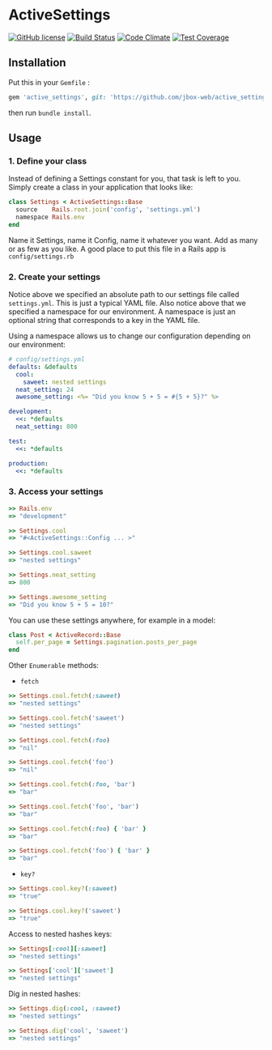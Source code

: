 # ActiveSettings

[![GitHub license](https://img.shields.io/github/license/jbox-web/active_settings.svg)](https://github.com/jbox-web/active_settings/blob/master/LICENSE)
[![Build Status](https://travis-ci.org/jbox-web/active_settings.svg?branch=master)](https://travis-ci.org/jbox-web/active_settings)
[![Code Climate](https://codeclimate.com/github/jbox-web/active_settings/badges/gpa.svg)](https://codeclimate.com/github/jbox-web/active_settings)
[![Test Coverage](https://codeclimate.com/github/jbox-web/active_settings/badges/coverage.svg)](https://codeclimate.com/github/jbox-web/active_settings/coverage)


## Installation

Put this in your `Gemfile` :

```ruby
gem 'active_settings', git: 'https://github.com/jbox-web/active_settings.git'
```

then run `bundle install`.


## Usage

### 1. Define your class

Instead of defining a Settings constant for you, that task is left to you. Simply create a class in your application
that looks like:

```ruby
class Settings < ActiveSettings::Base
  source    Rails.root.join('config', 'settings.yml')
  namespace Rails.env
end
```

Name it Settings, name it Config, name it whatever you want. Add as many or as few as you like. A good place to put
this file in a Rails app is `config/settings.rb`


### 2. Create your settings

Notice above we specified an absolute path to our settings file called `settings.yml`. This is just a typical YAML file.
Also notice above that we specified a namespace for our environment.  A namespace is just an optional string that corresponds
to a key in the YAML file.

Using a namespace allows us to change our configuration depending on our environment:

```yaml
# config/settings.yml
defaults: &defaults
  cool:
    saweet: nested settings
  neat_setting: 24
  awesome_setting: <%= "Did you know 5 + 5 = #{5 + 5}?" %>

development:
  <<: *defaults
  neat_setting: 800

test:
  <<: *defaults

production:
  <<: *defaults
```


### 3. Access your settings

```ruby
>> Rails.env
=> "development"

>> Settings.cool
=> "#<ActiveSettings::Config ... >"

>> Settings.cool.saweet
=> "nested settings"

>> Settings.neat_setting
=> 800

>> Settings.awesome_setting
=> "Did you know 5 + 5 = 10?"
```

You can use these settings anywhere, for example in a model:

```ruby
class Post < ActiveRecord::Base
  self.per_page = Settings.pagination.posts_per_page
end
```

Other `Enumerable` methods:

* `fetch`

```ruby
>> Settings.cool.fetch(:saweet)
=> "nested settings"

>> Settings.cool.fetch('saweet')
=> "nested settings"

>> Settings.cool.fetch(:foo)
=> "nil"

>> Settings.cool.fetch('foo')
=> "nil"

>> Settings.cool.fetch(:foo, 'bar')
=> "bar"

>> Settings.cool.fetch('foo', 'bar')
=> "bar"

>> Settings.cool.fetch(:foo) { 'bar' }
=> "bar"

>> Settings.cool.fetch('foo') { 'bar' }
=> "bar"
```

* `key?`

```ruby
>> Settings.cool.key?(:saweet)
=> "true"

>> Settings.cool.key?('saweet')
=> "true"
```

Access to nested hashes keys:

```ruby
>> Settings[:cool][:saweet]
=> "nested settings"

>> Settings['cool']['saweet']
=> "nested settings"
```

Dig in nested hashes:

```ruby
>> Settings.dig(:cool, :saweet)
=> "nested settings"

>> Settings.dig('cool', 'saweet')
=> "nested settings"
```
